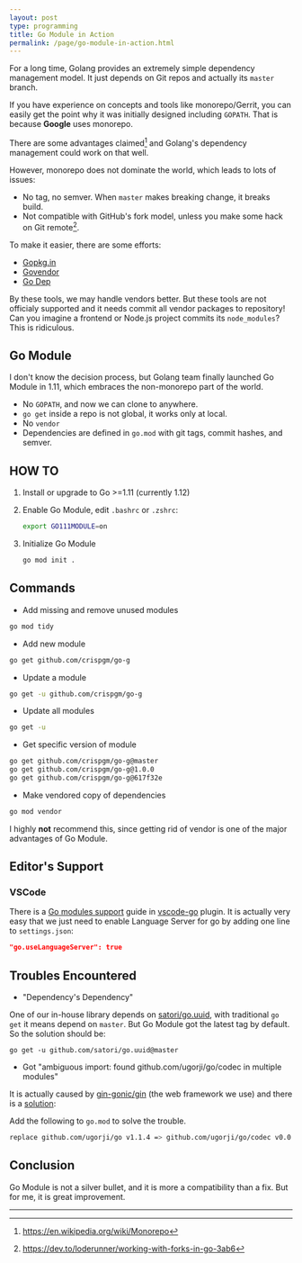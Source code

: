 ```yaml
---
layout: post
type: programming
title: Go Module in Action
permalink: /page/go-module-in-action.html
---
```


For a long time, Golang provides an extremely simple dependency management model. It just depends on Git repos and actually its `master` branch.

If you have experience on concepts and tools like monorepo/Gerrit, you can easily get the point why it was initially designed including `GOPATH`. That is because **Google** uses monorepo.

There are some advantages claimed[^1] and Golang's dependency management could work on that well.

However, monorepo does not dominate the world, which leads to lots of issues:

* No tag, no semver. When `master` makes breaking change, it breaks build.
* Not compatible with GitHub's fork model, unless you make some hack on Git remote[^2].

To make it easier, there are some efforts:

* [Gopkg.in](http://labix.org/gopkg.in)
* [Govendor](https://github.com/kardianos/govendor)
* [Go Dep](https://github.com/golang/dep)

By these tools, we may handle vendors better. But these tools are not officialy supported and it needs commit all vendor packages to repository! Can you imagine a frontend or Node.js project commits its `node_modules`? This is ridiculous.

## Go Module

I don't know the decision process, but Golang team finally launched Go Module in 1.11, which embraces the non-monorepo part of the world.

* No `GOPATH`, and now we can clone to anywhere.
* `go get` inside a repo is not global, it works only at local.
* No `vendor`
* Dependencies are defined in `go.mod` with git tags, commit hashes, and semver.

## HOW TO

1. Install or upgrade to Go >=1.11 (currently 1.12)
2. Enable Go Module, edit `.bashrc` or `.zshrc`:

    ```sh
    export GO111MODULE=on
    ```

3. Initialize Go Module

    ```sh
    go mod init .
    ```

## Commands

* Add missing and remove unused modules

```sh
go mod tidy
```

* Add new module

```sh
go get github.com/crispgm/go-g
```

* Update a module

```sh
go get -u github.com/crispgm/go-g
```

* Update all modules

```sh
go get -u
```

* Get specific version of module

```sh
go get github.com/crispgm/go-g@master
go get github.com/crispgm/go-g@1.0.0
go get github.com/crispgm/go-g@617f32e
```

* Make vendored copy of dependencies

```sh
go mod vendor
```

I highly **not** recommend this, since getting rid of vendor is one of the major advantages of Go Module.

## Editor's Support

### VSCode

There is a [Go modules support](https://github.com/Microsoft/vscode-go/wiki/Go-modules-support-in-Visual-Studio-Code) guide in [vscode-go](https://github.com/microsoft/vscode-go) plugin. It is actually very easy that we just need to enable Language Server for go by adding one line to `settings.json`:

```json
"go.useLanguageServer": true
```

## Troubles Encountered

* "Dependency's Dependency"

One of our in-house library depends on [satori/go.uuid](https://github.com/satori/go.uuid), with traditional `go get` it means depend on `master`. But Go Module got the latest tag by default. So the solution should be:

```shell
go get -u github.com/satori/go.uuid@master
```

* Got "ambiguous import: found github.com/ugorji/go/codec in multiple modules"

It is actually caused by [gin-gonic/gin](https://github.com/gin-gonic/gin) (the web framework we use) and there is a [solution](https://github.com/gin-gonic/gin/issues/1673):

Add the following to `go.mod` to solve the trouble.

```sh
replace github.com/ugorji/go v1.1.4 => github.com/ugorji/go/codec v0.0.0-20190204201341-e444a5086c43
```

## Conclusion

Go Module is not a silver bullet, and it is more a compatibility than a fix. But for me, it is great improvement.

---

[^1]: https://en.wikipedia.org/wiki/Monorepo
[^2]: https://dev.to/loderunner/working-with-forks-in-go-3ab6
